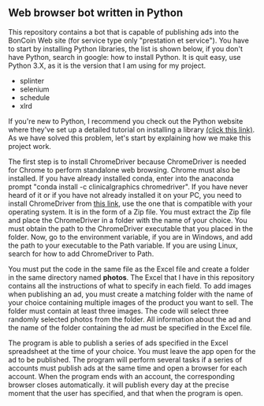 <h2>Web browser bot written in Python</h2>
<p>This repository contains a bot that is capable of publishing ads into the BonCoin Web site (for service type only "prestation et service"). You have to start by installing Python libraries, the list is shown below, if you don't have Python, search in google: how to install Python. It is quit easy, use Python 3.X, as it is the version that I am using for my project.</p>
<ul><li>splinter</li>
  <li>selenium</li>
  <li>schedule</li>
  <li>xlrd</li></ul>
 <p>If you're new to Python, I recommend you check out the Python website where they've set up a detailed tutorial on installing a library <a href="https://packaging.python.org/tutorials/installing-packages/">(click this link)</a>. As we have solved this problem, let's start by explaining how we make this project work. </ p>
<p> The first step is to install ChromeDriver because ChromeDriver is needed for Chrome to perform standalone web browsing. Chrome must also be installed. If you have already installed conda, enter into the anaconda prompt "conda install -c clinicalgraphics chromedriver". If you have never heard of it or if you have not already installed it on your PC, you need to install ChromeDriver from <a href="http://chromedriver.chromium.org/downloads">this link</a>, use the one that is compatible with your operating system. It is in the form of a Zip file. You must extract the Zip file and place the ChromeDriver in a folder with the name of your choice. You must obtain the path to the ChromeDriver executable that you placed in the folder. Now, go to the environment variable, if you are in Windows, and add the path to your executable to the Path variable. If you are using Linux, search for how to add ChromeDriver to Path.<p>
  
  <p> You must put the code in the same file as the Excel file and create a folder in the same directory named <b>photos</b>. The Excel that I have in this repository contains all the instructions of what to specify in each field. To add images when publishing an ad, you must create a matching folder with the name of your choice containing multiple images of the product you want to sell. The folder must contain at least three images. The code will select three randomly selected photos from the folder. All information about the ad and the name of the folder containing the ad must be specified in the Excel file. </p>
  
  <p>The program is able to publish a series of ads specified in the Excel spreadsheet at the time of your choice. You must leave the app open for the ad to be published. The program will perform several tasks if a series of accounts must publish ads at the same time and open a browser for each account. When the program ends with an account, the corresponding browser closes automatically. it will publish every day at the precise moment that the user has specified, and that when the program is open.</p>
